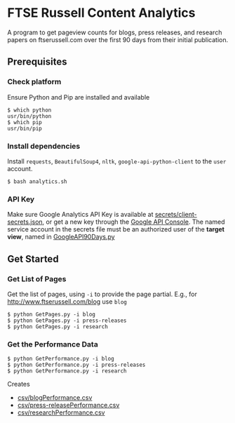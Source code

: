 # FTSE Russell Content Analytics

A program to get pageview counts for blogs, press releases, and research papers on ftserussell.com over the first 90 days from their initial publication.

## Prerequisites

### Check platform

Ensure Python and Pip are installed and available

```shell
$ which python
usr/bin/python
$ which pip
usr/bin/pip
```


### Install dependencies

Install `requests`, `BeautifulSoup4`, `nltk`, `google-api-python-client` to the `user` account.

```shell
$ bash analytics.sh
```

### API Key
Make sure Google Analytics API Key is available at [secrets/client-secrets.json](secrets/client-secrets.json), or get a new key through the [Google API Console](https://console.developers.google.com/apis/credentials). The named service account in the secrets file must be an authorized user of the **target view**, named in [GoogleAPI90Days.py](GoogleAPI90Days.py#L9)

## Get Started

### Get List of Pages

Get the list of pages, using `-i` to provide the page partial. E.g., for http://www.ftserussell.com/blog use `blog`

```shell
$ python GetPages.py -i blog
$ python GetPages.py -i press-releases
$ python GetPages.py -i research
```

### Get the Performance Data

```shell
$ python GetPerformance.py -i blog
$ python GetPerformance.py -i press-releases
$ python GetPerformance.py -i research
```

Creates
- [csv/blogPerformance.csv](csv/blogPerformance.csv)
- [csv/press-releasePerformance.csv](csv/press-releasePerformance.csv)
- [csv/researchPerformance.csv](csv/researchPerformance.csv)
